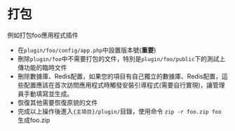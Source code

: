 # 打包

例如打包foo應用程式插件

* 在`plugin/foo/config/app.php`中設置版本號(**重要**)
* 刪除`plugin/foo`中不需要打包的文件，特別是`plugin/foo/public`下的測試上傳功能的臨時文件
* 刪除數據庫、Redis配置，如果您的項目有自己獨立的數據庫、Redis配置，這些配置應該在首次訪問應用程式時觸發安裝引導程式(需要自行實現)，讓管理員手動填寫並生成。
* 恢復其他需要恢復原貌的文件
* 完成以上操作後進入`{主項目}/plugin/`目錄，使用命令 `zip -r foo.zip foo` 生成foo.zip